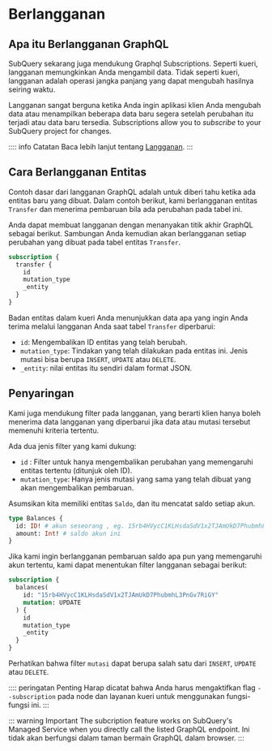 # Berlangganan

## Apa itu Berlangganan GraphQL

SubQuery sekarang juga mendukung Graphql Subscriptions. Seperti kueri, langganan memungkinkan Anda mengambil data. Tidak seperti kueri, langganan adalah operasi jangka panjang yang dapat mengubah hasilnya seiring waktu.

Langganan sangat berguna ketika Anda ingin aplikasi klien Anda mengubah data atau menampilkan beberapa data baru segera setelah perubahan itu terjadi atau data baru tersedia. Subscriptions allow you to _subscribe_ to your SubQuery project for changes.

:::: info Catatan Baca lebih lanjut tentang [Langganan](https://www.apollographql.com/docs/react/data/subscriptions/). :::

## Cara Berlangganan Entitas

Contoh dasar dari langganan GraphQL adalah untuk diberi tahu ketika ada entitas baru yang dibuat. Dalam contoh berikut, kami berlangganan entitas `Transfer` dan menerima pembaruan bila ada perubahan pada tabel ini.

Anda dapat membuat langganan dengan menanyakan titik akhir GraphQL sebagai berikut. Sambungan Anda kemudian akan berlangganan setiap perubahan yang dibuat pada tabel entitas `Transfer`.

```graphql
subscription {
  transfer {
    id
    mutation_type
    _entity
  }
}
```

Badan entitas dalam kueri Anda menunjukkan data apa yang ingin Anda terima melalui langganan Anda saat tabel `Transfer` diperbarui:

- `id`: Mengembalikan ID entitas yang telah berubah.
- `mutation_type`: Tindakan yang telah dilakukan pada entitas ini. Jenis mutasi bisa berupa `INSERT`, `UPDATE` atau `DELETE`.
- `_entity`: nilai entitas itu sendiri dalam format JSON.

## Penyaringan

Kami juga mendukung filter pada langganan, yang berarti klien hanya boleh menerima data langganan yang diperbarui jika data atau mutasi tersebut memenuhi kriteria tertentu.

Ada dua jenis filter yang kami dukung:

- `id` : Filter untuk hanya mengembalikan perubahan yang memengaruhi entitas tertentu (ditunjuk oleh ID).
- `mutation_type`: Hanya jenis mutasi yang sama yang telah dibuat yang akan mengembalikan pembaruan.

Asumsikan kita memiliki entitas `Saldo`, dan itu mencatat saldo setiap akun.

```graphql
type Balances {
  id: ID! # akun seseorang , eg. 15rb4HVycC1KLHsdaSdV1x2TJAmUkD7PhubmhL3PnGv7RiGY
  amount: Int! # saldo akun ini
}
```

Jika kami ingin berlangganan pembaruan saldo apa pun yang memengaruhi akun tertentu, kami dapat menentukan filter langganan sebagai berikut:

```graphql
subscription {
  balances(
    id: "15rb4HVycC1KLHsdaSdV1x2TJAmUkD7PhubmhL3PnGv7RiGY"
    mutation: UPDATE
  ) {
    id
    mutation_type
    _entity
  }
}
```

Perhatikan bahwa filter `mutasi` dapat berupa salah satu dari `INSERT`, `UPDATE` atau `DELETE`.

:::: peringatan Penting Harap dicatat bahwa Anda harus mengaktifkan flag `--subscription` pada node dan layanan kueri untuk menggunakan fungsi-fungsi ini. :::

::: warning Important
The subcription feature works on SubQuery's Managed Service when you directly call the listed GraphQL endpoint. Ini tidak akan berfungsi dalam taman bermain GraphQL dalam browser.
:::

